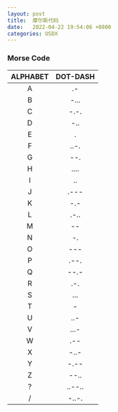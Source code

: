 ```yaml
---
layout: post
title:  摩尔斯代码
date:   2022-04-22 19:54:06 +0800
categories: USDX
---
```


### Morse Code

ALPHABET | DOT-DASH
:-: | :-:
A |  .-
B |  -...
C |  -.-.
D |  -..
E |  .
F |  ..-.
G |  --.
H |  ....
I |  ..
J |  .---
K |  -.-
L |  .-..
M |  --
N |  -.
O |  ---
P |  .--.
Q |  --.-
R |  .-.
S |  ...
T |  -
U |  ..-
V |  ...-
W |  .--
X |  -..-
Y |  -.--
Z |  --..
? |  ..--..
/ |  -..-.